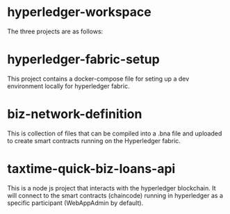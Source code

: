 # hyperledger-workspace

The three projects are as follows:

# hyperledger-fabric-setup

This project contains a docker-compose file for seting up a dev environment locally for hyperledger fabric.

# biz-network-definition

This is collection of files that can be compiled into a .bna file and uploaded to create smart contracts running on the Hyperledger fabric.

# taxtime-quick-biz-loans-api

This is a node js project that interacts with the hyperledger blockchain. It will connect to the smart contracts (chaincode) running in hyperledger as a specific participant (WebAppAdmin by default).
